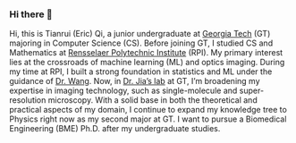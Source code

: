 ### Hi there 👋

Hi, this is Tianrui (Eric) Qi, a junior undergraduate at [Georgia Tech](https://www.gatech.edu/) (GT) majoring in Computer Science (CS). Before joining GT, I studied CS and Mathematics at [Rensselaer Polytechnic Institute](https://www.rpi.edu/) (RPI). My primary interest lies at the crossroads of machine learning (ML) and optics imaging. During my time at RPI, I built a strong foundation in statistics and ML under the guidance of [Dr. Wang](https://wang-axis.github.io/). Now, in [Dr. Jia’s lab](https://sites.google.com/site/thejialab/) at GT, I’m broadening my expertise in imaging technology, such as single-molecule and super-resolution microscopy. With a solid base in both the theoretical and practical aspects of my domain, I continue to expand my knowledge tree to Physics right now as my second major at GT. I want to pursue a Biomedical Engineering (BME) Ph.D. after my undergraduate studies.
<!--
**tianrui-qi/tianrui-qi** is a ✨ _special_ ✨ repository because its `README.md` (this file) appears on your GitHub profile.

Here are some ideas to get you started:

- 🔭 I’m currently working on ...
- 🌱 I’m currently learning ...
- 👯 I’m looking to collaborate on ...
- 🤔 I’m looking for help with ...
- 💬 Ask me about ...
- 📫 How to reach me: ...
- 😄 Pronouns: ...
- ⚡ Fun fact: ...
-->
